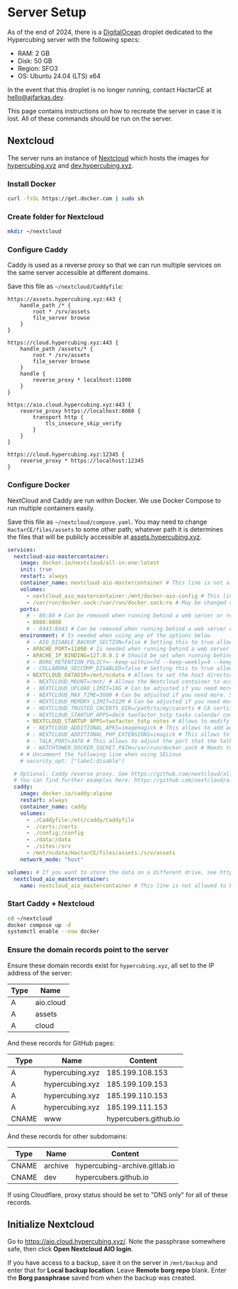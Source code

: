 # Server Setup

As of the end of 2024, there is a [DigitalOcean](https://www.digitalocean.com/) droplet dedicated to the Hypercubing server with the following specs:

- RAM: 2 GB
- Disk: 50 GB
- Region: SFO3
- OS: Ubuntu 24.04 (LTS) x64

In the event that this droplet is no longer running, contact HactarCE at <hello@ajfarkas.dev>.

This page contains instructions on how to recreate the server in case it is lost. All of these commands should be run on the server.

## Nextcloud

The server runs an instance of [Nextcloud](https://nextcloud.com/) which hosts the images for [hypercubing.xyz](https://hypercubing.xyz/) and [dev.hypercubing.xyz](https://dev.hypercubing.xyz/).

### Install Docker

```sh
curl -fsSL https://get.docker.com | sudo sh
```

### Create folder for Nextcloud

```sh
mkdir ~/nextcloud
```

### Configure Caddy

Caddy is used as a reverse proxy so that we can run multiple services on the same server accessible at different domains.

Save this file as `~/nextcloud/Caddyfile`:

```Caddyfile title="~/nextcloud/Caddyfile"
https://assets.hypercubing.xyz:443 {
    handle_path /* {
        root * /srv/assets
        file_server browse
    }
}

https://cloud.hypercubing.xyz:443 {
    handle_path /assets/* {
        root * /srv/assets
        file_server browse
    }
    handle {
        reverse_proxy * localhost:11000
    }
}

https://aio.cloud.hypercubing.xyz:443 {
    reverse_proxy https://localhost:8080 {
        transport http {
            tls_insecure_skip_verify
        }
    }
}

https://cloud.hypercubing.xyz:12345 {
    reverse_proxy * https://localhost:12345
}
```

### Configure Docker

NextCloud and Caddy are run within Docker. We use Docker Compose to run multiple containers easily.

Save this file as `~/nextcloud/compose.yaml`. You may need to change `HactarCE/files/assets` to some other path; whatever path it is determines the files that will be publicly accessible at [assets.hypercubing.xyz](https://assets.hypercubing.xyz/).

```yaml title="~/nextcloud/compose.yaml"
services:
  nextcloud-aio-mastercontainer:
    image: docker.io/nextcloud/all-in-one:latest
    init: true
    restart: always
    container_name: nextcloud-aio-mastercontainer # This line is not allowed to be changed as otherwise AIO will not work correctly
    volumes:
      - nextcloud_aio_mastercontainer:/mnt/docker-aio-config # This line is not allowed to be changed as otherwise the built-in backup solution will not work
      - /var/run/docker.sock:/var/run/docker.sock:ro # May be changed on macOS, Windows or docker rootless. See the applicable documentation. If adjusting, don't forget to also set 'WATCHTOWER_DOCKER_SOCKET_PATH'!
    ports:
      # - 80:80 # Can be removed when running behind a web server or reverse proxy (like Apache, Nginx, Cloudflare Tunnel and else). See https://github.com/nextcloud/all-in-one/blob/main/reverse-proxy.md
      - 8080:8080
      # - 8443:8443 # Can be removed when running behind a web server or reverse proxy (like Apache, Nginx, Cloudflare Tunnel and else). See https://github.com/nextcloud/all-in-one/blob/main/reverse-proxy.md
    environment: # Is needed when using any of the options below
      # - AIO_DISABLE_BACKUP_SECTION=false # Setting this to true allows to hide the backup section in the AIO interface. See https://github.com/nextcloud/all-in-one#how-to-disable-the-backup-section
      - APACHE_PORT=11000 # Is needed when running behind a web server or reverse proxy (like Apache, Nginx, Cloudflare Tunnel and else). See https://github.com/nextcloud/all-in-one/blob/main/reverse-proxy.md
      - APACHE_IP_BINDING=127.0.0.1 # Should be set when running behind a web server or reverse proxy (like Apache, Nginx, Cloudflare Tunnel and else) that is running on the same host. See https://github.com/nextcloud/all-in-one/blob/main/reverse-proxy.md
      # - BORG_RETENTION_POLICY=--keep-within=7d --keep-weekly=4 --keep-monthly=6 # Allows to adjust borgs retention policy. See https://github.com/nextcloud/all-in-one#how-to-adjust-borgs-retention-policy
      # - COLLABORA_SECCOMP_DISABLED=false # Setting this to true allows to disable Collabora's Seccomp feature. See https://github.com/nextcloud/all-in-one#how-to-disable-collaboras-seccomp-feature
      - NEXTCLOUD_DATADIR=/mnt/ncdata # Allows to set the host directory for Nextcloud's datadir. ⚠️⚠️⚠️ Warning: do not set or adjust this value after the initial Nextcloud installation is done! See https://github.com/nextcloud/all-in-one#how-to-change-the-default-location-of-nextclouds-datadir
      # - NEXTCLOUD_MOUNT=/mnt/ # Allows the Nextcloud container to access the chosen directory on the host. See https://github.com/nextcloud/all-in-one#how-to-allow-the-nextcloud-container-to-access-directories-on-the-host
      # - NEXTCLOUD_UPLOAD_LIMIT=10G # Can be adjusted if you need more. See https://github.com/nextcloud/all-in-one#how-to-adjust-the-upload-limit-for-nextcloud
      # - NEXTCLOUD_MAX_TIME=3600 # Can be adjusted if you need more. See https://github.com/nextcloud/all-in-one#how-to-adjust-the-max-execution-time-for-nextcloud
      # - NEXTCLOUD_MEMORY_LIMIT=512M # Can be adjusted if you need more. See https://github.com/nextcloud/all-in-one#how-to-adjust-the-php-memory-limit-for-nextcloud
      # - NEXTCLOUD_TRUSTED_CACERTS_DIR=/path/to/my/cacerts # CA certificates in this directory will be trusted by the OS of the nexcloud container (Useful e.g. for LDAPS) See See https://github.com/nextcloud/all-in-one#how-to-trust-user-defined-certification-authorities-ca
      # - NEXTCLOUD_STARTUP_APPS=deck twofactor_totp tasks calendar contacts notes # Allows to modify the Nextcloud apps that are installed on starting AIO the first time. See https://github.com/nextcloud/all-in-one#how-to-change-the-nextcloud-apps-that-are-installed-on-the-first-startup
      - NEXTCLOUD_STARTUP_APPS=twofactor_totp notes # Allows to modify the Nextcloud apps that are installed on starting AIO the first time. See https://github.com/nextcloud/all-in-one#how-to-change-the-nextcloud-apps-that-are-installed-on-the-first-startup
      # - NEXTCLOUD_ADDITIONAL_APKS=imagemagick # This allows to add additional packages to the Nextcloud container permanently. Default is imagemagick but can be overwritten by modifying this value. See https://github.com/nextcloud/all-in-one#how-to-add-os-packages-permanently-to-the-nextcloud-container
      # - NEXTCLOUD_ADDITIONAL_PHP_EXTENSIONS=imagick # This allows to add additional php extensions to the Nextcloud container permanently. Default is imagick but can be overwritten by modifying this value. See https://github.com/nextcloud/all-in-one#how-to-add-php-extensions-permanently-to-the-nextcloud-container
      # - TALK_PORT=3478 # This allows to adjust the port that the talk container is using. See https://github.com/nextcloud/all-in-one#how-to-adjust-the-talk-port
      # - WATCHTOWER_DOCKER_SOCKET_PATH=/var/run/docker.sock # Needs to be specified if the docker socket on the host is not located in the default '/var/run/docker.sock'. Otherwise mastercontainer updates will fail. For macos it needs to be '/var/run/docker.sock'
    # # Uncomment the following line when using SELinux
    # security_opt: ["label:disable"]

  # Optional: Caddy reverse proxy. See https://github.com/nextcloud/all-in-one/blob/main/reverse-proxy.md
  # You can find further examples here: https://github.com/nextcloud/all-in-one/discussions/588
  caddy:
    image: docker.io/caddy:alpine
    restart: always
    container_name: caddy
    volumes:
      - ./Caddyfile:/etc/caddy/Caddyfile
      - ./certs:/certs
      - ./config:/config
      - ./data:/data
      - ./sites:/srv
      - /mnt/ncdata/HactarCE/files/assets:/srv/assets
    network_mode: "host"

volumes: # If you want to store the data on a different drive, see https://github.com/nextcloud/all-in-one#how-to-store-the-filesinstallation-on-a-separate-drive
  nextcloud_aio_mastercontainer:
    name: nextcloud_aio_mastercontainer # This line is not allowed to be changed as otherwise the built-in backup solution will not work
```

### Start Caddy + Nextcloud

```sh
cd ~/nextcloud
docker compose up -d
systemctl enable --now docker
```

### Ensure the domain records point to the server

Ensure these domain records exist for `hypercubing.xyz`, all set to the IP address of the server:

| Type | Name            |
| ---- | --------------- |
| A    | aio.cloud       |
| A    | assets          |
| A    | cloud           |

And these records for GitHub pages:

| Type  | Name            | Content               |
| ----- | --------------- | --------------------- |
| A     | hypercubing.xyz | 185.199.108.153       |
| A     | hypercubing.xyz | 185.199.109.153       |
| A     | hypercubing.xyz | 185.199.110.153       |
| A     | hypercubing.xyz | 185.199.111.153       |
| CNAME | www             | hypercubers.github.io |

And these records for other subdomains:

| Type  | Name    | Content                       |
| ----- | ------- | ----------------------------- |
| CNAME | archive | hypercubing-archive.gitlab.io |
| CNAME | dev     | hypercubers.github.io         |

If using Cloudflare, proxy status should be set to "DNS only" for all of these records.

## Initialize Nextcloud

Go to <https://aio.cloud.hypercubing.xyz/>. Note the passphrase somewhere safe, then click **Open Nextcloud AIO login**.

If you have access to a backup, save it on the server in `/mnt/backup` and enter that for **Local backup location**. Leave **Remote borg repo** blank. Enter the **Borg passphrase** saved from when the backup was created.
